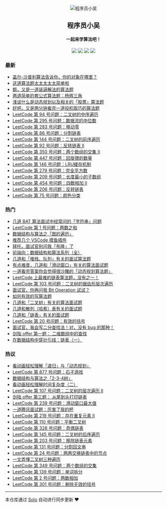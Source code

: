 <p align="center"><img alt="程序员小吴" src="https://ws2.sinaimg.cn/large/006tNc79gy1g1rpnuhm5aj30400400sr.jpg"></p><h2 align="center">
程序员小吴
</h2>

<h4 align="center">一起来学算法吧！</h4>
<p align="center"><a title="程序员小吴" target="_blank" href="https://github.com/MisterBooo/solo-blog"><img src="https://img.shields.io/github/last-commit/MisterBooo/solo-blog.svg?style=flat-square&color=FF9900"></a>
<a title="GitHub repo size in bytes" target="_blank" href="https://github.com/MisterBooo/solo-blog"><img src="https://img.shields.io/github/repo-size/MisterBooo/solo-blog.svg?style=flat-square"></a>
<a title="Solo Version" target="_blank" href="https://github.com/b3log/solo/releases"><img src="https://img.shields.io/badge/solo-3.5.0-f1e05a.svg?style=flat-square&color=blueviolet"></a>
<a title="Hits" target="_blank" href="https://github.com/b3log/hits"><img src="https://hits.b3log.org/MisterBooo/solo-blog.svg"></a></p>

### 最新

* [盖尔-沙普利算法告诉你，你的对象在哪里？](https://cxyxiaowu.com/articles/2019/05/20/1558314128308.html)
* [这道算法题太太太太太简单啦](https://cxyxiaowu.com/articles/2019/05/17/1558058726757.html)
* [额，又是一道装逼解法的算法题](https://cxyxiaowu.com/articles/2019/05/10/1557458021224.html)
* [两道简单的套公式算法题：杨辉三角](https://cxyxiaowu.com/articles/2019/05/09/1557392099247.html)
* [浅谈什么是动态规划以及相关的「股票」算法题](https://cxyxiaowu.com/articles/2019/05/07/1557231410240.html)
* [好吧，又是两分钟看完一道投机取巧的算法题](https://cxyxiaowu.com/articles/2019/05/06/1557124810279.html)
* [LeetCode 第 94 号问题：二叉树的中序遍历](https://cxyxiaowu.com/articles/2019/05/02/1556786660534.html)
* [LeetCode 第 295 号问题：数据流的中位数](https://cxyxiaowu.com/articles/2019/05/02/1556786660316.html)
* [LeetCode 第 283 号问题：移动零](https://cxyxiaowu.com/articles/2019/05/02/1556786660066.html)
* [LeetCode 第 86 号问题：分割链表](https://cxyxiaowu.com/articles/2019/05/02/1556786659839.html)
* [LeetCode 第 144 号问题：二叉树的前序遍历](https://cxyxiaowu.com/articles/2019/05/02/1556786659638.html)
* [LeetCode 第 92 号问题：反转链表 II](https://cxyxiaowu.com/articles/2019/05/02/1556786659440.html)
* [LeetCode 第 350 号问题：两个数组的交集 II](https://cxyxiaowu.com/articles/2019/05/02/1556786659226.html)
* [LeetCode 第 447 号问题：回旋镖的数量](https://cxyxiaowu.com/articles/2019/05/02/1556786659017.html)
* [LeetCode 第 146 号问题：LRU缓存机制](https://cxyxiaowu.com/articles/2019/05/02/1556786658813.html)
* [LeetCode 第 279 号问题：完全平方数](https://cxyxiaowu.com/articles/2019/05/02/1556786658607.html)
* [LeetCode 第 209 号问题：长度最小的子数组](https://cxyxiaowu.com/articles/2019/05/02/1556786658420.html)
* [LeetCode 第 454 号问题：四数相加 II](https://cxyxiaowu.com/articles/2019/05/02/1556786658212.html)
* [LeetCode 第 206 号问题：反转链表](https://cxyxiaowu.com/articles/2019/05/02/1556786658024.html)
* [LeetCode 第 75 号问题：颜色分类](https://cxyxiaowu.com/articles/2019/05/02/1556786657812.html)

### 热门

* [几道 BAT 算法面试中经常问的「字符串」问题](https://cxyxiaowu.com/articles/2019/04/04/1554346311679.html)
* [LeetCode 第 1 号问题：两数之和](https://cxyxiaowu.com/articles/2019/05/02/1556786654178.html)
* [数据结构与算法之「图的遍历」](https://cxyxiaowu.com/articles/2019/04/04/1554346295967.html)
* [推荐几个 VSCode 摸鱼插件](https://cxyxiaowu.com/articles/2019/04/04/1554346017185.html)
* [拜托，面试官别问我「布隆」了](https://cxyxiaowu.com/articles/2019/04/04/1554346263604.html)
* [前端向：数据结构和算法系列（全）](https://cxyxiaowu.com/articles/2019/04/08/1554728305261.html)
* [几道和「堆栈、队列」有关的面试算法题](https://cxyxiaowu.com/articles/2019/04/04/1554346239748.html)
* [有点难度，几道和「滑动窗口」有关的算法面试题](https://cxyxiaowu.com/articles/2019/04/22/1555895369845.html)
* [ 一道看完答案你会觉得很沙雕的「动态规划算法题」](https://cxyxiaowu.com/articles/2019/04/04/1554345998552.html)
* [LeetCode 上最难的链表算法题，没有之一！](https://cxyxiaowu.com/articles/2019/04/09/1554772744018.html)
* [LeetCode 第 103 号问题：二叉树的锯齿形层次遍历](https://cxyxiaowu.com/articles/2019/05/02/1556786649446.html)
* [面试官，你再问我 Bit Operation 试试？](https://cxyxiaowu.com/articles/2019/04/04/1554345859032.html)
* [如何有效的写算法题](https://cxyxiaowu.com/articles/2019/04/26/1556242192308.html)
* [几道和「二叉树」有关的算法面试题](https://cxyxiaowu.com/articles/2019/04/04/1554346221327.html)
* [几道和散列（哈希）表有关的面试题](https://cxyxiaowu.com/articles/2019/04/04/1554346179486.html)
* [几道和「链表」有关的面试题](https://cxyxiaowu.com/articles/2019/04/04/1554346134716.html)
* [LeetCode 第 20 号问题：有效的括号](https://cxyxiaowu.com/articles/2019/05/02/1556786649152.html)
* [面试官，我会写二分查找法！对，没有 bug 的那种！](https://cxyxiaowu.com/articles/2019/04/30/1556588055143.html)
* [剑指 offer 第一题： 二维数组中的查找](https://cxyxiaowu.com/articles/2019/04/04/1554345885751.html)
* [在数据结构中穿针引线：链表（一）](https://cxyxiaowu.com/articles/2019/04/04/1554344901784.html)

### 热议

* [看动画轻松理解「递归」与「动态规划」](https://cxyxiaowu.com/articles/2019/04/04/1554345266086.html)
* [LeetCode 第 877 号问题：石子游戏](https://cxyxiaowu.com/articles/2019/05/02/1556786653110.html)
* [数据结构与算法之「2-3-4树」](https://cxyxiaowu.com/articles/2019/04/04/1554345760505.html)
* [看动画轻松理解时间复杂度（二）](https://cxyxiaowu.com/articles/2019/04/04/1554345130826.html)
* [LeetCode 第 107 号问题：二叉树的层次遍历 II](https://cxyxiaowu.com/articles/2019/05/02/1556786656598.html)
* [剑指 offer 第三题： 从尾到头打印链表](https://cxyxiaowu.com/articles/2019/04/04/1554346046750.html)
* [LeetCode 第 239 号问题：滑动窗口最大值](https://cxyxiaowu.com/articles/2019/05/02/1556786656176.html)
* [一道腾讯面试题：厉害了我的杯](https://cxyxiaowu.com/articles/2019/04/04/1554345379337.html)
* [LeetCode 第 219 号问题：存在重复元素 II](https://cxyxiaowu.com/articles/2019/05/02/1556786650201.html)
* [LeetCode 第 110 号问题：平衡二叉树](https://cxyxiaowu.com/articles/2019/05/02/1556786650881.html)
* [LeetCode 第 328 号问题：奇偶链表](https://cxyxiaowu.com/articles/2019/05/02/1556786650654.html)
* [LeetCode 第 145 号问题：二叉树的后序遍历](https://cxyxiaowu.com/articles/2019/05/02/1556786652870.html)
* [LeetCode 第 203 号问题：移除链表元素](https://cxyxiaowu.com/articles/2019/05/02/1556786652319.html)
* [LeetCode 第 131 号问题：分割回文串](https://cxyxiaowu.com/articles/2019/05/02/1556786651377.html)
* [LeetCode 第 24 号问题：两两交换链表中的节点](https://cxyxiaowu.com/articles/2019/05/02/1556786657408.html)
* [一文弄懂二叉树三种遍历](https://cxyxiaowu.com/articles/2019/04/04/1554345077929.html)
* [LeetCode 第 349 号问题：两个数组的交集](https://cxyxiaowu.com/articles/2019/05/02/1556786650433.html)
* [LeetCode 第 139 号问题：单词拆分](https://cxyxiaowu.com/articles/2019/05/02/1556786651140.html)
* [LeetCode 第 2 号问题：两数相加](https://cxyxiaowu.com/articles/2019/05/02/1556786651623.html)
* [LeetCode 第 301 号问题：删除无效的括号](https://cxyxiaowu.com/articles/2019/05/02/1556786649706.html)

---

本仓库通过 [Solo](https://github.com/b3log/solo) 自动进行同步更新 ❤️ 